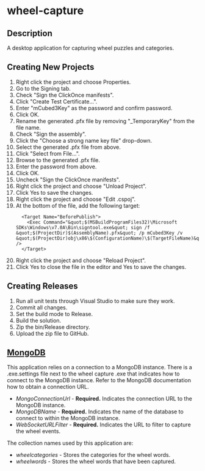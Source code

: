 # wheel-capture

Description
----
A desktop application for capturing wheel puzzles and categories.

Creating New Projects
----
1. Right click the project and choose Properties.
1. Go to the Signing tab.
1. Check "Sign the ClickOnce manifests".
1. Click "Create Test Certificate...".
1. Enter "mCubed3Key" as the password and confirm password.
1. Click OK.
1. Rename the generated .pfx file by removing "_TemporaryKey" from the file name.
1. Check "Sign the assembly".
1. Click the "Choose a strong name key file" drop-down.
1. Select the generated .pfx file from above.
1. Click "Select from File...".
1. Browse to the generated .pfx file.
1. Enter the password from above.
1. Click OK.
1. Uncheck "Sign the ClickOnce manifests".
1. Right click the project and choose "Unload Project".
1. Click Yes to save the changes.
1. Right click the project and choose "Edit <PROJECT-NAME>.cspoj".
1. At the bottom of the file, add the following target:
    ```
      <Target Name="BeforePublish">
        <Exec Command="&quot;$(MSBuildProgramFiles32)\Microsoft SDKs\Windows\v7.0A\Bin\signtool.exe&quot; sign /f &quot;$(ProjectDir)$(AssemblyName).pfx&quot; /p mCubed3Key /v &quot;$(ProjectDir)obj\x86\$(ConfigurationName)\$(TargetFileName)&quot;" />
      </Target>
    ```
1. Right click the project and choose "Reload Project".
1. Click Yes to close the file in the editor and Yes to save the changes.

Creating Releases
----
1. Run all unit tests through Visual Studio to make sure they work.
1. Commit all changes.
1. Set the build mode to Release.
1. Build the solution.
1. Zip the bin/Release directory.
1. Upload the zip file to GitHub.

[MongoDB](https://www.mongodb.com/)
----
This application relies on a connection to a MongoDB instance. There is a .exe.settings file next to the wheel capture .exe that indicates how to connect to the MongoDB instance. Refer to the MongoDB documentation how to obtain a connection URL.

* *MongoConnectionUrl* - **Required.** Indicates the connection URL to the MongoDB instance.
* *MongoDBName* - **Required.** Indicates the name of the database to connect to within the MongoDB instance.
* *WebSocketURLFilter* - **Required.** Indicates the URL to filter to capture the wheel events.

The collection names used by this application are:

* *wheelcategories* - Stores the categories for the wheel words.
* *wheelwords* - Stores the wheel words that have been captured.
